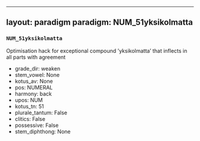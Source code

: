 
---
layout: paradigm
paradigm: NUM_51yksikolmatta
---
### ` NUM_51yksikolmatta `

Optimisation hack for exceptional compound ’yksikolmatta’ that inflects in all parts with agreement
* grade_dir: weaken
* stem_vowel: None
* kotus_av: None
* pos: NUMERAL
* harmony: back
* upos: NUM
* kotus_tn: 51
* plurale_tantum: False
* clitics: False
* possessive: False
* stem_diphthong: None
